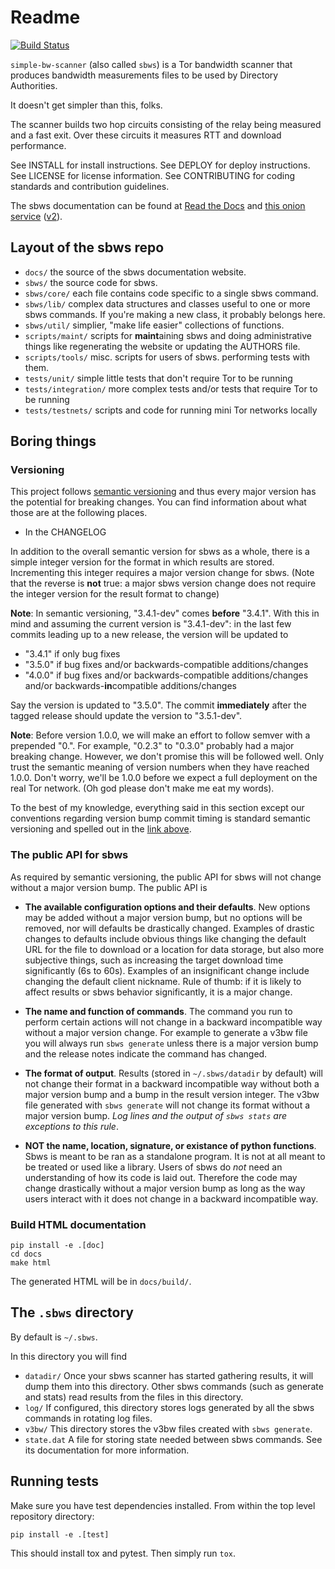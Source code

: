 # Readme

[![Build Status](https://travis-ci.org/pastly/simple-bw-scanner.svg?branch=master)](https://travis-ci.org/pastly/simple-bw-scanner)

`simple-bw-scanner` (also called `sbws`) is a Tor bandwidth scanner that
produces bandwidth measurements files to be used by Directory Authorities.

It doesn't get simpler than this, folks.

The scanner builds two hop circuits consisting of the relay being measured and
a fast exit. Over these circuits it measures RTT and download performance.

See INSTALL for install instructions. See DEPLOY for deploy instructions. See
LICENSE for license information. See CONTRIBUTING for coding standards and
contribution guidelines.

The sbws documentation can be found at [Read the Docs](https://sbws.readthedocs.io)
and
[this onion service](http://d7pxflytfsmz6uh3x7i2jxzzwea6nbpmtsz5tmfkcin5edapaig5vpyd.onion/)
([v2](http://sdmb3rfvp3wadu6y.onion/)).

## Layout of the sbws repo

- `docs/` the source of the sbws documentation website.
- `sbws/` the source code for sbws.
- `sbws/core/` each file contains code specific to a single sbws command.
- `sbws/lib/` complex data structures and classes useful to one or more sbws
  commands. If you're making a new class, it probably belongs here.
- `sbws/util/` simplier, "make life easier" collections of functions.
- `scripts/maint/` scripts for **maint**aining sbws and doing administrative
  things like regenerating the website or updating the AUTHORS file.
- `scripts/tools/` misc. scripts for users of sbws.
  performing tests with them.
- `tests/unit/` simple little tests that don't require Tor to be running
- `tests/integration/` more complex tests and/or tests that require Tor to be running
- `tests/testnets/` scripts and code for running mini Tor networks locally

## Boring things

### Versioning

This project follows [semantic versioning][] and thus every major version has
the potential for breaking changes. You can find information about what those
are at the following places.

- In the CHANGELOG

[semantic versioning]: https://semver.org/

In addition to the overall semantic version for sbws as a whole, there is a
simple integer version for the format in which results are stored.
Incrementing this integer requires a major version change for sbws. (Note that
the reverse is **not** true: a major sbws version change does not require the
integer version for the result format to change)

**Note**: In semantic versioning, "3.4.1-dev" comes **before** "3.4.1". With
this in mind and assuming the current version is "3.4.1-dev": in the last few
commits leading up to a new release, the version will be updated to

- "3.4.1" if only bug fixes
- "3.5.0" if bug fixes and/or backwards-compatible additions/changes
- "4.0.0" if bug fixes and/or backwards-compatible additions/changes and/or
  backwards-**in**compatible additions/changes

Say the version is updated to "3.5.0". The commit **immediately** after the
tagged release should update the version to "3.5.1-dev".

**Note**: Before version 1.0.0, we will make an effort to follow semver with a
prepended "0.". For example, "0.2.3" to "0.3.0" probably had a major breaking
change. However, we don't promise this will be followed well. Only trust the
semantic meaning of version numbers when they have reached 1.0.0. Don't worry,
we'll be 1.0.0 before we expect a full deployment on the real Tor network.
(Oh god please don't make me eat my words).

To the best of my knowledge, everything said in this section except our
conventions regarding version bump commit timing is standard semantic
versioning and spelled out in the [link above][semantic versioning].

### The public API for sbws

As required by semantic versioning, the public API for sbws will not change
without a major version bump. The public API is

- **The available configuration options and their defaults**. New options may
  be added without a major version bump, but no options will be removed, nor
will defaults be drastically changed. Examples of drastic changes to defaults
include obvious things like changing the default URL for the file to download
or a location for data storage, but also more subjective things, such as
increasing the target download time significantly (6s to 60s). Examples of an
insignificant change include changing the default client nickname. Rule of
thumb: if it is likely to affect results or sbws behavior significantly, it is
a major change.

- **The name and function of commands**. The command you run to perform certain
  actions will not change in a backward incompatible way without a major
version change. For example to generate a v3bw file you will always run `sbws
generate` unless there is a major version bump and the release notes indicate
the command has changed.

- **The format of output**. Results (stored in `~/.sbws/datadir` by default)
  will not change their format in a backward incompatible way without both a
major version bump and a bump in the result version integer. The v3bw file
generated with `sbws generate` will not change its format without a major
version bump. *Log lines and the output of `sbws stats` are exceptions to this
rule*.

- **NOT the name, location, signature, or existance of python functions**. Sbws
  is meant to be ran as a standalone program. It is not at all meant to be
treated or used like a library. Users of sbws do *not* need an understanding of
how its code is laid out. Therefore the code may change drastically without a
major version bump as long as the way users interact with it does not change in
a backward incompatible way.

### Build HTML documentation

    pip install -e .[doc]
    cd docs
    make html

The generated HTML will be in `docs/build/`.

## The `.sbws` directory

By default is `~/.sbws`.

In this directory you will find

- `datadir/` Once your sbws scanner has started gathering results, it will dump
  them into this directory. Other sbws commands (such as generate and stats)
  read results from the files in this directory.
- `log/` If configured, this directory stores logs generated by all the sbws
  commands in rotating log files.
- `v3bw/` This directory stores the v3bw files created with `sbws generate`.
- `state.dat` A file for storing state needed between sbws commands. See its
  documentation for more information.

## Running tests

Make sure you have test dependencies installed. From within the top level
repository directory:

    pip install -e .[test]

This should install tox and pytest. Then simply run `tox`.
